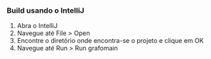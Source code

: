 ### Build usando o IntelliJ
1. Abra o IntelliJ
2. Navegue até File > Open
3. Encontre o diretório onde encontra-se o projeto e clique em OK
4. Navegue até Run > Run grafomain
